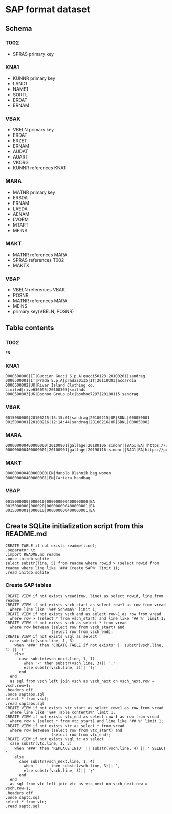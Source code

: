# SAP format dataset
## Schema
### T002
- SPRAS primary key
### KNA1
- KUNNR primary key
- LAND1
- NAME1
- SORTL
- ERDAT
- ERNAM
### VBAK
- VBELN primary key
- ERDAT
- ERZET
- ERNAM
- AUDAT
- AUART
- VKORG
- KUNNR references KNA1
### MARA
- MATNR primary key
- ERSDA
- ERNAM
- LAEDA
- AENAM
- LVORM
- MTART
- MEINS
### MAKT
- MATNR references MARA
- SPRAS references T002
- MAKTX
### VBAP
- VBELN references VBAK
- POSNR
- MATNR references MARA
- MEINS
- primary key(VBELN, POSNR)
## Table contents
### T002
    EN
### KNA1
    0000500000|IT|Guccion Gucci S.p.A|gucci50123|20100201|sandrag
    0000500001|IT|Prada S.p.A|prada20135|IT|20110303|accardia
    0000500002|UK|River Island Clothing co. Limited|rive636095|20100305|smithds
    0000500003|UK|Boohoo Group plc|boohoo7297|20100115|sandrag
### VBAK
    0015000000|20100215|15:15:01|sandrag|20100215|OR|SDNL|000050001
    0015000001|20100216|12:14:44|sandrag|20100216|OR|SDNL|000050002
### MARA
    000000000400000000|20100901|gallage|20180106|simonr||BAG1|EA||https://upload.wikimedia.org/wikipedia/commons/d/d5/Laptop_bags_luxury_diManolo_%2812_of_15%29.jpg
    000000000400000001|20100901|gallage|20190116|simonr||BAG1|EA|https://pxhere.com/en/photo/1430309
### MAKT
    000000000400000000|EN|Manolo Blahnik bag women
    000000000400000001|EN|Cartera handbag
### VBAP
    0015000000|000010|000000000400000000|EA
    0015000000|000020|000000000400000001|EA
    0015000001|000010|000000000400000001|EA
## Create SQLite initialization script from this README.md
    CREATE TABLE if not exists readme(line);
    .separator \t
    .import README.md readme
    .once initdb.sqlite
    select substr(line, 5) from readme where rowid > (select rowid from readme where line like '### Create SAP%' limit 1);
    .read initdb.sqlite
### Create SAP tables
    CREATE VIEW if not exists vread(row, line) as select rowid, line from readme;
    CREATE VIEW if not exists vsch_start as select row+1 as row from vread
      where line like '%## Schema%' limit 1;
    CREATE VIEW if not exists vsch_end as select row-1 as row from vread
      where row > (select * from vsch_start) and line like '## %' limit 1;
    CREATE VIEW if not exists vsch as select * from vread
      where row between (select row from vsch_start) and
                        (select row from vsch_end);
    CREATE VIEW if not exists vsql as select
      case substr(vsch.line, 1, 3)
        when '###' then 'CREATE TABLE if not exists' || substr(vsch.line, 4) || '('
        else
          case substr(vsch_next.line, 1, 1)
            when '-' then substr(vsch.line, 3)|| ','
            else substr(vsch.line, 3)|| ');'
          end
      end
      as sql from vsch left join vsch as vsch_next on vsch_next.row = vsch.row+1;
    .headers off
    .once saptabs.sql
    select * from vsql;
    .read saptabs.sql
    CREATE VIEW if not exists vtc_start as select row+1 as row from vread
      where line like '%## Table contents%' limit 1;
    CREATE VIEW if not exists vtc_end as select row-1 as row from vread
      where row > (select * from vtc_start) and line like '## %' limit 1;
    CREATE VIEW if not exists vtc as select * from vread
      where row between (select row from vtc_start) and
                        (select row from vtc_end);
    CREATE VIEW if not exists vsql_tc as select
      case substr(vtc.line, 1, 3)
        when '###' then 'REPLACE INTO' || substr(vsch.line, 4) || ' SELECT '
        else
          case substr(vsch_next.line, 1, 4)
            when '    ' then substr(vsch.line, 3)|| ','
            else substr(vsch.line, 3)|| ';'
          end
      end
      as sql from vtc left join vtc as vtc_next on vsch_next.row = vsch.row+1;
    .headers off
    .once saptc.sql
    select * from vtc;
    .read saptc.sql
